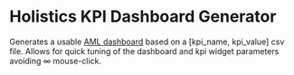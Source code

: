 # Holistics KPI Dashboard Generator
Generates a usable [AML dashboard](https://docs.holistics.io/as-code/aml/dashboard)
based on a [kpi_name, kpi_value] csv file.
Allows for quick tuning of the dashboard and kpi widget parameters avoiding ∞ mouse-click.
